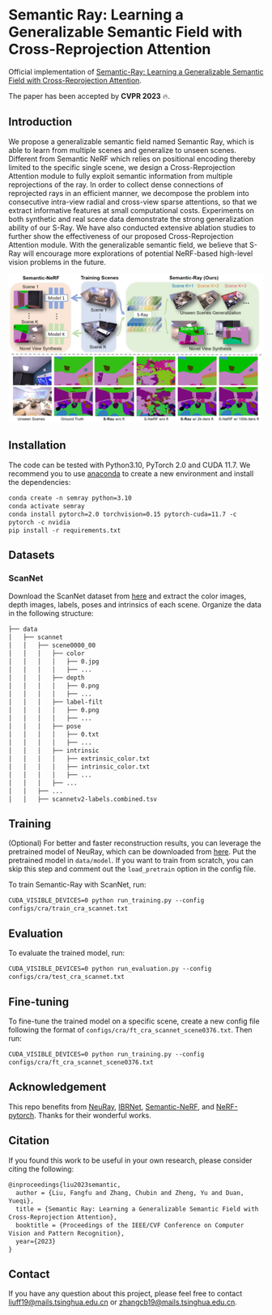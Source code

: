 # Semantic Ray: Learning a Generalizable Semantic Field with Cross-Reprojection Attention

Official implementation of [Semantic-Ray: Learning a Generalizable Semantic Field with Cross-Reprojection Attention](https://arxiv.org/pdf/2303.13014.pdf).

The paper has been accepted by **CVPR 2023** 🔥.

## Introduction
We propose a generalizable semantic field named Semantic Ray, which is able to learn from multiple scenes and generalize to unseen scenes. Different from Semantic NeRF which relies on positional encoding thereby limited to the specific single scene, we design a Cross-Reprojection Attention module to fully exploit semantic information from multiple reprojections of the ray. In order to collect dense connections of reprojected rays in an efficient manner, we decompose the problem into consecutive intra-view radial and cross-view sparse attentions, so that we extract informative features at small computational costs. Experiments on both synthetic and real scene data demonstrate the strong generalization ability of our S-Ray. We have also conducted extensive ablation studies to further show the effectiveness of our proposed Cross-Reprojection Attention module. With the generalizable semantic field, we believe that S-Ray will encourage more explorations of potential NeRF-based high-level vision problems in the future.

<div align="center">
  <img src="imgs/teaser.png"/>
</div>

## Installation

The code can be tested with Python3.10, PyTorch 2.0 and CUDA 11.7. We recommend you to use [anaconda](https://www.anaconda.com/) to create a new environment and install the dependencies:
```
conda create -n semray python=3.10
conda activate semray
conda install pytorch=2.0 torchvision=0.15 pytorch-cuda=11.7 -c pytorch -c nvidia
pip install -r requirements.txt
```

## Datasets

### ScanNet

Download the ScanNet dataset from [here](http://www.scan-net.org/) and extract the color images, depth images, labels, poses and intrinsics of each scene. Organize the data in the following structure:
```
├── data
│   ├── scannet
│   │   ├── scene0000_00
│   │   │   ├── color
│   │   │   │   ├── 0.jpg
│   │   │   │   ├── ...
│   │   │   ├── depth
│   │   │   │   ├── 0.png
│   │   │   │   ├── ...
│   │   │   ├── label-filt
│   │   │   │   ├── 0.png
│   │   │   │   ├── ...
│   │   │   ├── pose
│   │   │   │   ├── 0.txt
│   │   │   │   ├── ...
│   │   │   ├── intrinsic
│   │   │   │   ├── extrinsic_color.txt
│   │   │   │   ├── intrinsic_color.txt
│   │   │   │   ├── ...
│   │   │   ├── ...
│   │   ├── ...
│   │   ├── scannetv2-labels.combined.tsv
```

## Training

(Optional) For better and faster reconstruction results, you can leverage the pretrained model of NeuRay, which can be downloaded from [here](https://github.com/liuyuan-pal/NeuRay). Put the pretrained model in `data/model`. If you want to train from scratch, you can skip this step and comment out the `load_pretrain` option in the config file.

To train Semantic-Ray with ScanNet, run:
```
CUDA_VISIBLE_DEVICES=0 python run_training.py --config configs/cra/train_cra_scannet.txt
```

## Evaluation

To evaluate the trained model, run:
```
CUDA_VISIBLE_DEVICES=0 python run_evaluation.py --config configs/cra/test_cra_scannet.txt
``` 

## Fine-tuning

To fine-tune the trained model on a specific scene, create a new config file following the format of `configs/cra/ft_cra_scannet_scene0376.txt`. Then run:
```
CUDA_VISIBLE_DEVICES=0 python run_training.py --config configs/cra/ft_cra_scannet_scene0376.txt
```

## Acknowledgement
This repo benefits from [NeuRay](https://github.com/liuyuan-pal/NeuRay), [IBRNet](https://github.com/googleinterns/IBRNet), [Semantic-NeRF](https://github.com/Harry-Zhi/semantic_nerf), and [NeRF-pytorch](https://github.com/yenchenlin/nerf-pytorch). Thanks for their wonderful works.

## Citation
If you found this work to be useful in your own research, please consider citing the following:
```
@inproceedings{liu2023semantic,
  author = {Liu, Fangfu and Zhang, Chubin and Zheng, Yu and Duan, Yueqi},
  title = {Semantic Ray: Learning a Generalizable Semantic Field with Cross-Reprojection Attention},
  booktitle = {Proceedings of the IEEE/CVF Conference on Computer Vision and Pattern Recognition},
  year={2023}
}
```

## Contact
If you have any question about this project, please feel free to contact liuff19@mails.tsinghua.edu.cn or zhangcb19@mails.tsinghua.edu.cn.
